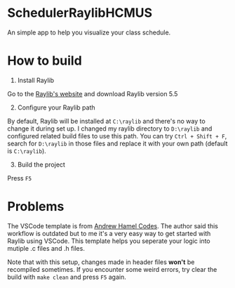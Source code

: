 # SchedulerRaylibHCMUS
An simple app to help you visualize your class schedule.
# How to build
1. Install Raylib  

Go to the [Raylib's website](https://www.raylib.com/) and download Raylib version 5.5

2. Configure your Raylib path  

By default, Raylib will be installed at `C:\raylib` and there's no way to change it during set up.  I changed my raylib directory to `D:\raylib` and configured related build files to use this path. You can try `Ctrl + Shift + F`, search for `D:\raylib` in those files and replace it with your own path (default is `C:\raylib`).

3. Build the project  

Press `F5` 

# Problems
The VSCode template is from [Andrew Hamel Codes](https://youtu.be/xWWqhQ1JnvE?si=nqmY1581xXtpsxsh). The author said this workflow is outdated but to me it's a very easy way to get started with Raylib using VSCode. This template helps you seperate your logic into mutiple .c files and .h files.  

Note that with this setup, changes made in header files **won't** be recompiled sometimes. If you encounter some weird errors, try clear the build with `make clean` and press `F5` again.  
